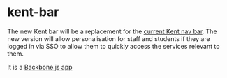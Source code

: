 # kent-bar
The new Kent bar will be a replacement for the [current Kent nav bar](https://github.com/unikent/kent-nav-bar). The new version will allow personalisation for staff and students if they are logged in via SSO to allow them to quickly access the services relevant to them.

It is a [Backbone.js app](http://backbonejs.org/)

<!-- TODO: Document browserify -->
<!-- TODO: link to API docs for endpoints -->
<!-- TODO: Document what testing framework we are using & how to use it -->
<!-- TODO: detail how to get kent-bar on another app e.g. Moodle -->
